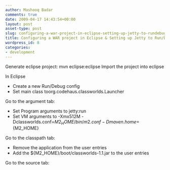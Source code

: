 ```yaml
---
author: Mashooq Badar
comments: true
date: 2009-04-17 14:43:54+00:00
layout: post
asset-type: post
slug: configuring-a-war-project-in-eclipse-setting-up-jetty-to-rundebug
title: Configuring a WAR project in Eclipse & Setting up Jetty to Run/Debug
wordpress_id: 8
categories:
- development
---
```


Generate eclipse project: mvn eclipse:eclipse
Import the project into eclipse

In Eclipse
- Create a new Run/Debug config
- Set main class toorg.codehaus.classworlds.Launcher

Go to the argument tab:
- Set Program arguments to jetty:run
- Set VM arguments to -Xmx512M -Dclassworlds.conf=${M2_HOME}/bin/m2.conf -Dmaven.home=${M2_HOME}

Go to the classpath tab:
- Remove the application from the user entries
- Add the ${M2_HOME}/boot/classworlds-1.1.jar to the user entries

Go to the source tab:
